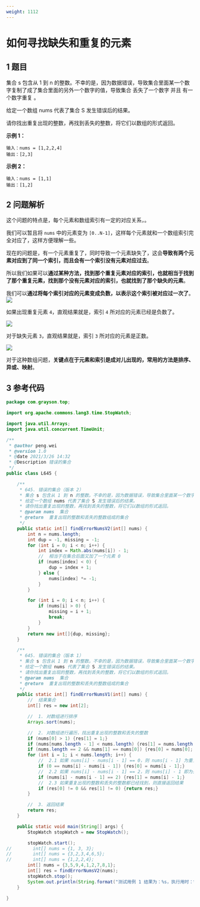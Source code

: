 ```yaml
---
weight: 1112
---
```


# 如何寻找缺失和重复的元素

## 1 题目

集合 s 包含从 1 到 n 的整数。不幸的是，因为数据错误，导致集合里面某一个数字复制了成了集合里面的另外一个数字的值，导致集合 丢失了一个数字 并且 有一个数字重复 。

给定一个数组 nums 代表了集合 S 发生错误后的结果。

请你找出重复出现的整数，再找到丢失的整数，将它们以数组的形式返回。

**示例 1：**

```
输入：nums = [1,2,2,4]
输出：[2,3]
```

**示例 2：**

```
输入：nums = [1,1]
输出：[1,2]
```

## 2 问题解析

这个问题的特点是，每个元素和数组索引有一定的对应关系，。

我们可以暂且将 `nums` 中的元素变为 `[0..N-1]`，这样每个元素就和一个数组索引完全对应了，这样方便理解一些。

现在的问题是，有一个元素重复了，同时导致一个元素缺失了，这会**导致有两个元素对应到了同一个索引，而且会有一个索引没有元素对应过去**。

所以我们如果可以**通过某种方法，找到那个重复元素对应的索引，也就相当于找到了那个重复元素，找到那个没有元素对应的索引，也就找到了那个缺失的元素**。

我们可以**通过将每个索引对应的元素变成负数，以表示这个索引被对应过一次了**。
![](../../../media/202103/2021-03-26_164924.png)

如果出现重复元素 `4`，直观结果就是，索引 `4` 所对应的元素已经是负数了。

![](../../../media/202103/2021-03-26_165431.png)

对于缺失元素 `3`，直观结果就是，索引 `3` 所对应的元素是正数。

![](../../../media/202103/2021-03-26_172419.png)

对于这种数组问题，**关键点在于元素和索引是成对儿出现的，常用的方法是排序、异或、映射**。

## 3 参考代码

```java
package com.grayson.top;

import org.apache.commons.lang3.time.StopWatch;

import java.util.Arrays;
import java.util.concurrent.TimeUnit;

/**
 * @author peng.wei
 * @version 1.0
 * @date 2021/3/26 14:32
 * @Description 错误的集合
 */
public class L645 {

    /**
     * 645. 错误的集合（版本 2）
     * 集合 s 包含从 1 到 n 的整数。不幸的是，因为数据错误，导致集合里面某一个数字复制了成了集合里面的另外一个数字的值，导致集合 丢失了一个数字 并且 有一个数字重复 。
     * 给定一个数组 nums 代表了集合 S 发生错误后的结果。
     * 请你找出重复出现的整数，再找到丢失的整数，将它们以数组的形式返回。
     * @param nums  集合
     * @return  重复出现的整数和丢失的整数组成的集合
     */
    public static int[] findErrorNumsV2(int[] nums) {
        int n = nums.length;
        int dup = -1, missing = -1;
        for (int i = 0; i < n; i++) {
            int index = Math.abs(nums[i]) - 1;
            //  相当于在集合后面又加了一个元素 0
            if (nums[index] < 0) {
                dup = index + 1;
            } else {
                nums[index] *= -1;
            }
        }

        for (int i = 0; i < n; i++) {
            if (nums[i] > 0) {
                missing = i + 1;
                break;
            }
        }
        return new int[]{dup, missing};
    }

    /**
     * 645. 错误的集合（版本 1）
     * 集合 s 包含从 1 到 n 的整数。不幸的是，因为数据错误，导致集合里面某一个数字复制了成了集合里面的另外一个数字的值，导致集合 丢失了一个数字 并且 有一个数字重复 。
     * 给定一个数组 nums 代表了集合 S 发生错误后的结果。
     * 请你找出重复出现的整数，再找到丢失的整数，将它们以数组的形式返回。
     * @param nums  集合
     * @return  重复出现的整数和丢失的整数组成的集合
     */
    public static int[] findErrorNumsV1(int[] nums) {
        //  结果集合
        int[] res = new int[2];

        //  1. 对数组进行排序
        Arrays.sort(nums);

        //  2. 对数组进行遍历，找出重复出现的整数和丢失的整数
        if (nums[0] > 1) {res[1] = 1;}
        if (nums[nums.length - 1] < nums.length) {res[1] = nums.length;}
        if (nums.length == 2 && nums[1] == nums[0]) {res[0] = nums[0]; res[1] = (nums[1] == 1 ? 2 : 1);}
        for (int i = 1; i < nums.length; i++) {
            //  2.1 如果 nums[i] - nums[i - 1] == 0，则 nums[i - 1] 为重复的元素
            if (0 == nums[i] - nums[i - 1]) {res[0] = nums[i - 1];}
            //  2.2 如果 nums[i] - nums[i - 1] == 2，则 nums[i] - 1 即为丢失的整数
            if (nums[i] - nums[i - 1] == 2) {res[1] = nums[i] - 1;}
            //  2.3 如果重复出现的整数和丢失的整数都已经找到，则直接返回结果
            if (res[0] != 0 && res[1] != 0) {return res;}
        }

        //  3. 返回结果
        return res;
    }

    public static void main(String[] args) {
        StopWatch stopWatch = new StopWatch();

        stopWatch.start();
//        int[] nums = {1, 3, 3};
//        int[] nums = {3,2,3,4,6,5};
//        int[] nums = {1,2,2,4};
        int[] nums = {3,5,9,4,1,2,7,8,1};
        int[] res = findErrorNumsV2(nums);
        stopWatch.stop();
        System.out.println(String.format("测试用例 1 结果为：%s，执行用时：%s 微秒", res, stopWatch.getTime(TimeUnit.MICROSECONDS)));
    }

}
```

